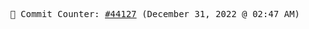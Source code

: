 <p align="center">
    <samp>
        📮 Commit Counter: <a href="https://github.com/Javascript-void0/Javascript-void0/commits/main">#44127</a> (December 31, 2022 @ 02:47 AM)
    </samp>
</p>